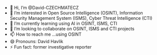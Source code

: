 - 👋 Hi, I’m @David-CZECHMATECZ
- 👀 I’m interested in Open Source Intelligence (OSINT), Information Security Management System (ISMS), Cyber Threat Intelligence (CTI)
- 🌱 I’m currently learning using AI in OSINT, ISMS, CTI
- 💞️ I’m looking to collaborate on OSINT, ISMS and CTI projects
- 📫 How to reach me ...using OSINT
- 😄 Pronouns: David Havlik
- ⚡ Fun fact: former investigative reporter

<!---
David-CZECHMATECZ/David-CZECHMATECZ is a ✨ special ✨ repository because its `README.md` (this file) appears on your GitHub profile.
You can click the Preview link to take a look at your changes.
--->
